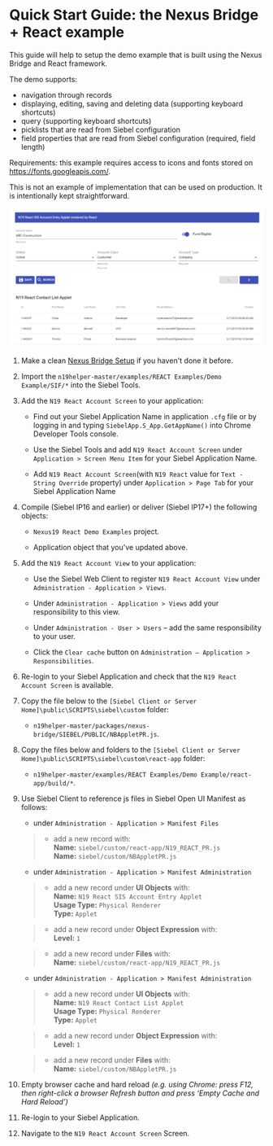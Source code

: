 # Quick Start Guide: the Nexus Bridge + React example

This guide will help to setup the demo example that is built using the Nexus Bridge and React framework.

The demo supports:

* navigation through records
* displaying, editing, saving and deleting data (supporting keyboard shortcuts)
* query (supporting keyboard shortcuts)
* picklists that are read from Siebel configuration
* field properties that are read from Siebel configuration (required, field length)

Requirements: this example requires access to icons and fonts stored on https://fonts.googleapis.com/.

This is not an example of implementation that can be used on production. It is intentionally kept straightforward.

 ![result](demo_react.png)

1. Make a clean [Nexus Bridge Setup](/../../wiki/Setup-Nexus-Bridge) if you haven't done it before.

1. Import the `n19helper-master/examples/REACT Examples/Demo Example/SIF/*` into the Siebel Tools.

1. Add the `N19 React Account Screen` to your application:

      * Find out your Siebel Application Name in application `.cfg` file or by logging in and typing `SiebelApp.S_App.GetAppName()` into Chrome Developer Tools console.
      
      * Use the Siebel Tools and add `N19 React Account Screen` under `Application > Screen Menu Item` for your Siebel Application Name.
      
      * Add `N19 React Account Screen`(with `N19 React` value for `Text - String Override` property) under `Application > Page Tab` for your Siebel Application Name
      
1. Compile (Siebel IP16 and earlier) or deliver (Siebel IP17+) the following objects:

    * `Nexus19 React Demo Examples` project.
    
    * Application object that you've updated above.
    
1. Add the `N19 React Account View` to your application:

      * Use the Siebel Web Client to register `N19 React Account View` under `Administration - Application > Views`.
      
      * Under `Administration - Application > Views` add your responsibility to this view.
      
      * Under `Administration - User > Users` – add the same responsibility to your user.
      
      * Click the `Clear cache` button on `Administration – Application > Responsibilities`.
      
1. Re-login to your Siebel Application and check that the `N19 React Account Screen` is available.

1. Copy the file below to the `[Siebel Client or Server Home]\public\SCRIPTS\siebel\custom` folder:

    * `n19helper-master/packages/nexus-bridge/SIEBEL/PUBLIC/NBAppletPR.js`.
    
1. Copy the files below and folders to the `[Siebel Client or Server Home]\public\SCRIPTS\siebel\custom\react-app` folder:

    * `n19helper-master/examples/REACT Examples/Demo Example/react-app/build/*`.
    
1. Use Siebel Client to reference js files in Siebel Open UI Manifest as follows:

	- under `Administration - Application > Manifest Files` 
	>- add a new record with: 
	><br>**Name:** `siebel/custom/react-app/N19_REACT_PR.js`
	><br>**Name:** `siebel/custom/NBAppletPR.js`

	- under `Administration - Application > Manifest Administration` 

   >- add a new record under **UI Objects** with: 
   >    <br>**Name:** `N19 React SIS Account Entry Applet`
   >    <br>**Usage Type:** `Physical Renderer`
   >    <br>**Type:** `Applet`

   >- add a new record under **Object Expression** with:
   >    <br>**Level:** `1`

   >- add a new record under **Files** with:
   ><br>**Name:** `siebel/custom/react-app/N19_REACT_PR.js`

	- under `Administration - Application > Manifest Administration` 

   >- add a new record under **UI Objects** with: 
   >    <br>**Name:** `N19 React Contact List Applet`
   >    <br>**Usage Type:** `Physical Renderer`
   >    <br>**Type:** `Applet`

   >- add a new record under **Object Expression** with:
   >    <br>**Level:** `1`

   >- add a new record under **Files** with:
   ><br>**Name:** `siebel/custom/NBAppletPR.js`

1. Empty browser cache and hard reload *(e.g. using Chrome: press F12, then right-click a browser Refresh button and press ‘Empty Cache and Hard Reload’)*

1. Re-login to your Siebel Application.

1. Navigate to the `N19 React Account Screen` Screen.
